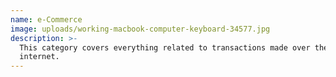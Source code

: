 ```yaml
---
name: e-Commerce
image: uploads/working-macbook-computer-keyboard-34577.jpg
description: >-
  This category covers everything related to transactions made over the
  internet.
---
```


